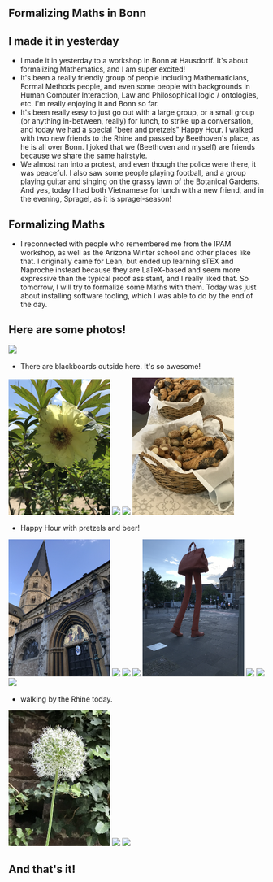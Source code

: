 ## Formalizing Maths in Bonn

## I made it in yesterday
- I made it in yesterday to a workshop in Bonn at Hausdorff. It's about formalizing Mathematics, and I am super excited!
- It's been a really friendly group of people including Mathematicians, Formal Methods people, and even some people with
backgrounds in Human Computer Interaction, Law and Philosophical logic / ontologies, etc. I'm really enjoying it and Bonn so far.
- It's been really easy to just go out with a large group, or a small group (or anything in-between, really) for lunch,
to strike up a conversation, and today we had a special "beer and pretzels" Happy Hour. I walked with two new friends
to the Rhine and passed by Beethoven's place, as he is all over Bonn. I joked that we (Beethoven and myself) are friends
because we share the same hairstyle.
- We almost ran into a protest, and even though the police were there, it was peaceful. I also saw some people playing
football, and a group playing guitar and singing on the grassy lawn of the Botanical Gardens. And yes, today I had both
Vietnamese for lunch with a new friend, and in the evening, Spragel, as it is spragel-season!

## Formalizing Maths
- I reconnected with people who remembered me from the IPAM workshop, as well as the Arizona Winter school and other places
like that. I originally came for Lean, but ended up learning sTEX and Naproche instead because they are LaTeX-based and
seem more expressive than the typical proof assistant, and I really liked that. So tomorrow, I will try to formalize
some Maths with them. Today was just about installing software tooling, which I was able to do by the end of the day.

## Here are some photos!

<img src="/images1/HIMsmall24/him1.png" width="200">

- There are blackboards outside here. It's so awesome!

<img src="/images1/HIMsmall24/him2.png" width="200">

<img src="/images1/HIMsmall24/him3.png" width="200">

<img src="/images1/HIMsmall24/him4.png" width="200">

<img src="/images1/HIMsmall24/him5.png" width="200">

- Happy Hour with pretzels and beer!

<img src="/images1/HIMsmall24/him6.png" width="200">

<img src="/images1/HIMsmall24/him7.png" width="200">

<img src="/images1/HIMsmall24/him8.png" width="200">

<img src="/images1/HIMsmall24/him9.png" width="200">

<img src="/images1/HIMsmall24/him10.png" width="200">

<img src="/images1/HIMsmall24/him11.png" width="200">

<img src="/images1/HIMsmall24/him12.png" width="200">

<img src="/images1/HIMsmall24/him13.png" width="200">

- walking by the Rhine today.

<img src="/images1/HIMsmall24/him14.png" width="200">

<img src="/images1/HIMsmall24/him15.png" width="200">

<img src="/images1/HIMsmall24/him16.png" width="400">


## And that's it!
